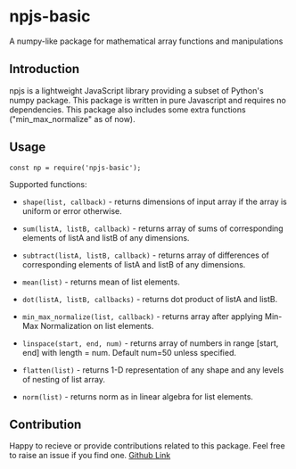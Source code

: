 # npjs-basic

A numpy-like package for mathematical array functions and manipulations

## Introduction

npjs is a lightweight JavaScript library providing a subset of Python's numpy package. This package is written in pure Javascript and requires no dependencies. This package also includes some extra functions ("min_max_normalize" as of now).

## Usage

```const np = require('npjs-basic');```

Supported functions:

- ```shape(list, callback)``` - returns dimensions of input array if the array is uniform or error otherwise.

- ```sum(listA, listB, callback)``` - returns array of sums of corresponding elements of listA and listB of any dimensions.

- ```subtract(listA, listB, callback)``` - returns array of differences of corresponding elements of listA and listB of any dimensions.

- ```mean(list)``` - returns mean of list elements.

- ```dot(listA, listB, callbacks)``` - returns dot product of listA and listB.

- ```min_max_normalize(list, callback)``` - returns array after applying Min-Max Normalization on list elements.

- ```linspace(start, end, num)``` - returns array of numbers in range [start, end] with length = num. Default num=50 unless specified.

- ```flatten(list)``` - returns 1-D representation of any shape and any levels of nesting of list array.

- ```norm(list)``` - returns norm as in linear algebra for list elements.

## Contribution

Happy to recieve or provide contributions related to this package. Feel free to raise an issue if you find one. [Github Link](https://github.com/hrishibawane/npjs)

